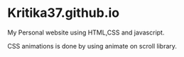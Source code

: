 # Kritika37.github.io

My Personal website using HTML,CSS and javascript.

CSS animations is done by using animate on scroll library.
